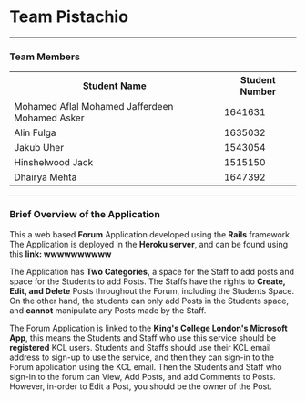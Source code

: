 # Team Pistachio

* * *

### Team Members

<table>

<tbody>

<tr>

<th>Student Name</th>

<th>Student Number</th>

</tr>

<tr>

<td>Mohamed Aflal Mohamed Jafferdeen Mohamed Asker</td>

<td>1641631</td>

</tr>

<tr>

<td>Alin Fulga</td>

<td>1635032</td>

</tr>

<tr>

<td>Jakub Uher</td>

<td>1543054</td>

</tr>

<tr>

<td>Hinshelwood Jack</td>

<td>1515150</td>

</tr>

<tr>

<td>Dhairya Mehta</td>

<td>1647392</td>

</tr>

</tbody>

</table>

* * *

<section>

### Brief Overview of the Application

This a web based **Forum** Application developed using the **Rails** framework. The Application is deployed in the **Heroku server**, and can be found using this **link: wwwwwwwwww**

The Application has **Two Categories,** a space for the Staff to add posts and space for the Students to add Posts. The Staffs have the rights to **Create, Edit, and Delete** Posts throughout the Forum, including the Students Space. On the other hand, the students can only add Posts in the Students space, and **cannot** manipulate any Posts made by the Staff.

The Forum Application is linked to the **King's College London's Microsoft App**, this means the Students and Staff who use this service should be **registered** KCL users. Students and Staffs should use their KCL email address to sign-up to use the service, and then they can sign-in to the Forum application using the KCL email. Then the Students and Staff who sign-in to the forum can View, Add Posts, and add Comments to Posts. However, in-order to Edit a Post, you should be the owner of the Post.

</section>
